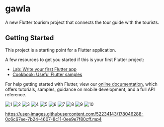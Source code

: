 # gawla

A new Flutter tourism project that connects the tour guide with the tourists.

## Getting Started

This project is a starting point for a Flutter application.

A few resources to get you started if this is your first Flutter project:

- [Lab: Write your first Flutter app](https://flutter.dev/docs/get-started/codelab)
- [Cookbook: Useful Flutter samples](https://flutter.dev/docs/cookbook)

For help getting started with Flutter, view our
[online documentation](https://flutter.dev/docs), which offers tutorials,
samples, guidance on mobile development, and a full API reference.

![1](https://user-images.githubusercontent.com/52234143/178046099-a6ee32aa-4160-4bd0-ac94-04cfb8f33f0a.jpeg)
![2](https://user-images.githubusercontent.com/52234143/178046101-7b3c083d-969a-4adc-89db-312625c991ab.jpeg)
![3](https://user-images.githubusercontent.com/52234143/178046107-51513e65-6b68-4db3-a4ba-8c714364c6bd.jpeg)
![4](https://user-images.githubusercontent.com/52234143/178046071-ec078943-a4e7-4996-a37b-2f74ec05bb4d.jpeg)
![5](https://user-images.githubusercontent.com/52234143/178046081-ffd6e17a-d6d7-42bc-b34d-d5c6f574bc64.jpeg)
![6](https://user-images.githubusercontent.com/52234143/178046085-9742e9ed-7c18-4213-b917-47276ce7d654.jpeg)
![7](https://user-images.githubusercontent.com/52234143/178046087-781b7297-8f01-4e32-a2d9-8f684509ded2.jpeg)
![8](https://user-images.githubusercontent.com/52234143/178046089-2f3a10e3-671e-4d99-9a11-8d692a043ab9.jpeg)
![9](https://user-images.githubusercontent.com/52234143/178046092-514cf0bc-b50f-4276-8cc7-b8fcc1145dfd.jpeg)
![10](https://user-images.githubusercontent.com/52234143/178046097-4c89c0a2-cac1-44ca-ab06-07d61273e203.jpeg)



https://user-images.githubusercontent.com/52234143/178046288-0c6c67ee-7b24-4607-8c11-0ee9e7f80cff.mp4

